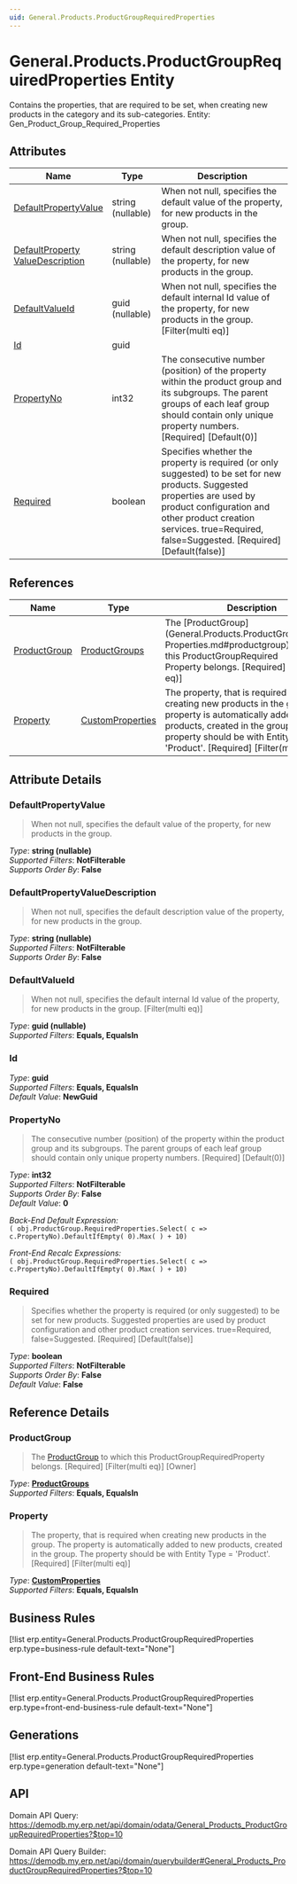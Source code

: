 ```yaml
---
uid: General.Products.ProductGroupRequiredProperties
---
```

# General.Products.ProductGroupRequiredProperties Entity

Contains the properties, that are required to be set, when creating new products in the category and its sub-categories. Entity: Gen_Product_Group_Required_Properties

## Attributes

| Name | Type | Description |
| ---- | ---- | --- |
| [DefaultPropertyValue](General.Products.ProductGroupRequiredProperties.md#defaultpropertyvalue) | string (nullable) | When not null, specifies the default value of the property, for new products in the group. 
| [DefaultProperty<br />ValueDescription](General.Products.ProductGroupRequiredProperties.md#defaultpropertyvaluedescription) | string (nullable) | When not null, specifies the default description value of the property, for new products in the group. 
| [DefaultValueId](General.Products.ProductGroupRequiredProperties.md#defaultvalueid) | guid (nullable) | When not null, specifies the default internal Id value of the property, for new products in the group. [Filter(multi eq)] 
| [Id](General.Products.ProductGroupRequiredProperties.md#id) | guid |  
| [PropertyNo](General.Products.ProductGroupRequiredProperties.md#propertyno) | int32 | The consecutive number (position) of the property within the product group and its subgroups. The parent groups of each leaf group should contain only unique property numbers. [Required] [Default(0)] 
| [Required](General.Products.ProductGroupRequiredProperties.md#required) | boolean | Specifies whether the property is required (or only suggested) to be set for new products. Suggested properties are used by product configuration and other product creation services. true=Required, false=Suggested. [Required] [Default(false)] 

## References

| Name | Type | Description |
| ---- | ---- | --- |
| [ProductGroup](General.Products.ProductGroupRequiredProperties.md#productgroup) | [ProductGroups](General.Products.ProductGroups.md) | The [ProductGroup](General.Products.ProductGroupRequired<br />Properties.md#productgroup) to which this ProductGroupRequired<br />Property belongs. [Required] [Filter(multi eq)]  |
| [Property](General.Products.ProductGroupRequiredProperties.md#property) | [CustomProperties](General.CustomProperties.md) | The property, that is required when creating new products in the group. The property is automatically added to new products, created in the group. The property should be with Entity Type = 'Product'. [Required] [Filter(multi eq)] |


## Attribute Details

### DefaultPropertyValue

> When not null, specifies the default value of the property, for new products in the group.

_Type_: **string (nullable)**  
_Supported Filters_: **NotFilterable**  
_Supports Order By_: **False**  

### DefaultPropertyValueDescription

> When not null, specifies the default description value of the property, for new products in the group.

_Type_: **string (nullable)**  
_Supported Filters_: **NotFilterable**  
_Supports Order By_: **False**  

### DefaultValueId

> When not null, specifies the default internal Id value of the property, for new products in the group. [Filter(multi eq)]

_Type_: **guid (nullable)**  
_Supported Filters_: **Equals, EqualsIn**  

### Id

_Type_: **guid**  
_Supported Filters_: **Equals, EqualsIn**  
_Default Value_: **NewGuid**  

### PropertyNo

> The consecutive number (position) of the property within the product group and its subgroups. The parent groups of each leaf group should contain only unique property numbers. [Required] [Default(0)]

_Type_: **int32**  
_Supported Filters_: **NotFilterable**  
_Supports Order By_: **False**  
_Default Value_: **0**  

_Back-End Default Expression:_  
`( obj.ProductGroup.RequiredProperties.Select( c => c.PropertyNo).DefaultIfEmpty( 0).Max( ) + 10)`

_Front-End Recalc Expressions:_  
`( obj.ProductGroup.RequiredProperties.Select( c => c.PropertyNo).DefaultIfEmpty( 0).Max( ) + 10)`
### Required

> Specifies whether the property is required (or only suggested) to be set for new products. Suggested properties are used by product configuration and other product creation services. true=Required, false=Suggested. [Required] [Default(false)]

_Type_: **boolean**  
_Supported Filters_: **NotFilterable**  
_Supports Order By_: **False**  
_Default Value_: **False**  


## Reference Details

### ProductGroup

> The [ProductGroup](General.Products.ProductGroupRequiredProperties.md#productgroup) to which this ProductGroupRequiredProperty belongs. [Required] [Filter(multi eq)] [Owner]

_Type_: **[ProductGroups](General.Products.ProductGroups.md)**  
_Supported Filters_: **Equals, EqualsIn**  

### Property

> The property, that is required when creating new products in the group. The property is automatically added to new products, created in the group. The property should be with Entity Type = 'Product'. [Required] [Filter(multi eq)]

_Type_: **[CustomProperties](General.CustomProperties.md)**  
_Supported Filters_: **Equals, EqualsIn**  



## Business Rules

[!list erp.entity=General.Products.ProductGroupRequiredProperties erp.type=business-rule default-text="None"]

## Front-End Business Rules

[!list erp.entity=General.Products.ProductGroupRequiredProperties erp.type=front-end-business-rule default-text="None"]

## Generations

[!list erp.entity=General.Products.ProductGroupRequiredProperties erp.type=generation default-text="None"]

## API

Domain API Query:
<https://demodb.my.erp.net/api/domain/odata/General_Products_ProductGroupRequiredProperties?$top=10>

Domain API Query Builder:
<https://demodb.my.erp.net/api/domain/querybuilder#General_Products_ProductGroupRequiredProperties?$top=10>

